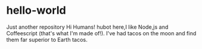 # hello-world

Just another repository
Hi Humans!
hubot here,I like Node,js and  Coffeescript (that's what I'm made of!).
I've had tacos on the moon and find them far superior to Earth tacos.
